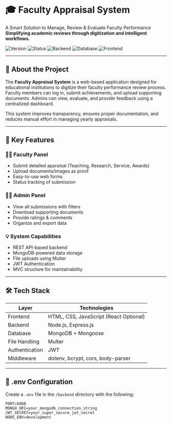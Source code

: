 # 🎓 Faculty Appraisal System

A Smart Solution to Manage, Review & Evaluate Faculty Performance  
**Simplifying academic reviews through digitization and intelligent workflows.**

![Version](https://img.shields.io/badge/Version-1.0.0-blueviolet)
![Status](https://img.shields.io/badge/Status-Active-green)
![Backend](https://img.shields.io/badge/Backend-Node.js-yellow)
![Database](https://img.shields.io/badge/Database-MongoDB-brightgreen)
![Frontend](https://img.shields.io/badge/Frontend-HTML/CSS/JS-blue)

---

## 📌 About the Project

The **Faculty Appraisal System** is a web-based application designed for educational institutions to digitize their faculty performance review process. Faculty members can log in, submit achievements, and upload supporting documents. Admins can view, evaluate, and provide feedback using a centralized dashboard.

This system improves transparency, ensures proper documentation, and reduces manual effort in managing yearly appraisals.

---

## 🌟 Key Features

### 🧑‍🏫 Faculty Panel
- Submit detailed appraisal (Teaching, Research, Service, Awards)
- Upload documents/images as proof
- Easy-to-use web forms
- Status tracking of submission

### 🧑‍💼 Admin Panel
- View all submissions with filters
- Download supporting documents
- Provide ratings & comments
- Organize and export data

### 💡 System Capabilities
- REST API-based backend
- MongoDB-powered data storage
- File uploads using Multer
- JWT Authentication
- MVC structure for maintainability

---

## 🛠 Tech Stack

| Layer         | Technologies                         |
|---------------|--------------------------------------|
| Frontend      | HTML, CSS, JavaScript (React Optional) |
| Backend       | Node.js, Express.js                  |
| Database      | MongoDB + Mongoose                   |
| File Handling | Multer                               |
| Authentication| JWT                                  |
| Middleware    | dotenv, bcrypt, cors, body-parser    |

---

## 🔐 .env Configuration

Create a `.env` file in the `/backend` directory with the following:

```env
PORT=5000
MONGO_URI=your_mongodb_connection_string
JWT_SECRET=your_super_secure_jwt_secret
NODE_ENV=development

